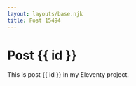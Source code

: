 ```yaml
---
layout: layouts/base.njk
title: Post 15494
---
```


# Post {{ id }}

This is post {{ id }} in my Eleventy project.
